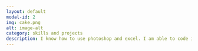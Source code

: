 ```yaml
---
layout: default
modal-id: 2
img: cake.png
alt: image-alt
category: skills and projects
description: I know how to use photoshop and excel. I am able to code in python. I am also learning how to do accoutning. I know how to make websites.     In the Allegheny College computer science department many of the classes uses a system that was created by one of the professors that can be used with labs and quizes. In one of my classes with the professor the class was tasked to work on the system by adding new features or updating it to fix bugs or with current content. When in the class I mainly helped to work on <a href="https://github.com/GatorEducator/execexam"><h1>ExecExam</h1></a>. I helped by making test cases and testing people prs. I am also working on a project for one of my computer science classes. We are working on updating the class website to work properly and have new features that will make it a better website.
---
```

